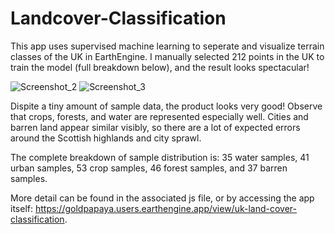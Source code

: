 # Landcover-Classification
This app uses supervised machine learning to seperate and visualize terrain classes of the UK in EarthEngine. 
I manually selected 212 points in the UK to train the model (full breakdown below), and the result looks spectacular!

![Screenshot_2](https://user-images.githubusercontent.com/93890310/211421702-d31d4ea9-7535-4f59-9db2-17c8626d67c8.png)
![Screenshot_3](https://user-images.githubusercontent.com/93890310/211421713-4515eaa9-7154-4810-b407-7e23d608c338.png)

Dispite a tiny amount of sample data, the product looks very good! Observe that crops, forests, and water are represented
especially well. Cities and barren land appear similar visibly, so there are a lot of expected errors around the Scottish 
highlands and city sprawl.

The complete breakdown of sample distribution is:
35 water samples,
41 urban samples,
53 crop samples,
46 forest samples,
and 37 barren samples.

More detail can be found in the associated js file, or by accessing the app itself: https://goldpapaya.users.earthengine.app/view/uk-land-cover-classification.
